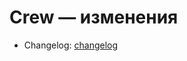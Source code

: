 # Crew — изменения
- Changelog: [changelog](../../modules/backend-crew/backend-crew-service/changelog.md)
